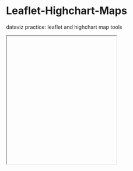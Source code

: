 # Leaflet-Highchart-Maps
dataviz practice: leaflet and highchart map tools
<iframe src="https://nwroth.github.io/leaflet-map-simple?:embed=yes” width=”90%” height=350></iframe>
AND
<iframe src="https://nwroth.github.io/highcharts-scatter-csv?:embed=yes” width=”90%” height=350></iframe>
